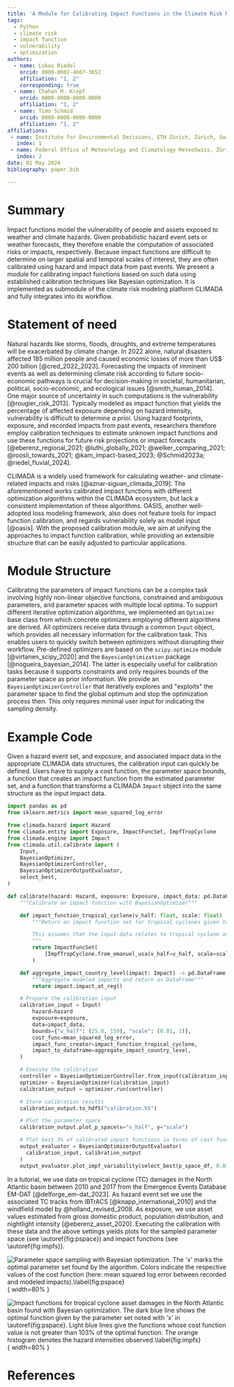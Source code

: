 ```yaml
---
title: 'A Module for Calibrating Impact Functions in the Climate Risk Modelling Platform CLIMADA'
tags:
  - Python
  - climate risk
  - impact function
  - vulnerability
  - optimization
authors:
  - name: Lukas Riedel
    orcid: 0000-0002-4667-3652
    affiliation: "1, 2"
    corresponding: true
  - name: Chahan M. Kropf
    orcid: 0000-0000-0000-0000
    affiliation: "1, 2"
  - name: Timo Schmid
    orcid: 0000-0000-0000-0000
    affiliation: "1, 2"
affiliations:
 - name: Institute for Environmental Decisions, ETH Zürich, Zürich, Switzerland
   index: 1
 - name: Federal Office of Meteorology and Climatology MeteoSwiss, Zürich-Airport, Switzerland
   index: 2
date: 01 May 2024
bibliography: paper.bib

---
```


# Summary

Impact functions model the vulnerability of people and assets exposed to weather and climate hazards.
Given probabilistic hazard event sets or weather forecasts, they therefore enable the computation of associated risks or impacts, respectively.
Because impact functions are difficult to determine on larger spatial and temporal scales of interest, they are often calibrated using hazard and impact data from past events.
We present a module for calibrating impact functions based on such data using established calibration techniques like Bayesian optimization.
It is implemented as submodule of the climate risk modeling platform CLIMADA and fully integrates into its workflow.

# Statement of need

Natural hazards like storms, floods, droughts, and extreme temperatures will be exacerbated by climate change.
In 2022 alone, natural disasters affected 185 million people and caused economic losses of more than US$ 200 billion [@cred_2022_2023].
Forecasting the impacts of imminent events as well as determining climate risk according to future socio-economic pathways is crucial for decision-making in societal, humanitarian, political, socio-economic, and ecological issues [@smith_human_2014].
One major source of uncertainty in such computations is the vulnerability [@rougier_risk_2013].
Typically modeled as impact function that yields the percentage of affected exposure depending on hazard intensity, vulnerability is difficult to determine *a prioi*.
Using hazard footprints, exposure, and recorded impacts from past events, researchers therefore employ calibration techniques to estimate unknown impact functions and use these functions for future risk projections or impact forecasts [@eberenz_regional_2021; @luthi_globally_2021; @welker_comparing_2021; @roosli_towards_2021; @kam_impact-based_2023; @Schmid2023a; @riedel_fluvial_2024].

CLIMADA is a widely used framework for calculating weather- and climate-related impacts and risks [@aznar-siguan_climada_2019].
The aforementioned works calibrated impact functions with different optimization algorithms within the CLIMADA ecosystem, but lack a consistent implementation of these algorithms.
OASIS, another well-adopted loss modeling framework, also does not feature tools for impact function calibration, and regards vulnerability solely as model input [@oasis].
With the proposed calibration module, we aim at unifying the approaches to impact function calibration, while providing an extensible structure that can be easily adjusted to particular applications.

# Module Structure

Calibrating the parameters of impact functions can be a complex task involving highly non-linear objective functions, constrained and ambiguous parameters, and parameter spaces with multiple local optima.
To support different iterative optimization algorithms, we implemented an `Optimizer` base class from which concrete optimizers employing different algorithms are derived.
All optimizers receive data through a common `Input` object, which provides all necessary information for the calibration task.
This enables users to quickly switch between optimizers without disrupting their workflow.
Pre-defined optimizers are based on the `scipy.optimize` module [@virtanen_scipy_2020] and the `BayesianOptimization` package [@nogueira_bayesian_2014].
The latter is especially useful for calibration tasks because it supports constraints and only requires bounds of the parameter space as prior information.
We provide an `BayesianOptimizerController` that iteratively explores and "exploits" the parameter space to find the global optimum and stop the optimization process then.
This only requires minimal user input for indicating the sampling density.

# Example Code

Given a hazard event set, and exposure, and associated impact data in the appropriate CLIMADA dats structures, the calibration input can quickly be defined.
Users have to supply a cost function, the parameter space bounds, a function that creates an impact function from the estimated parameter set, and a function that transforms a CLIMADA ``Impact`` object into the same structure as the input impact data.

```python
import pandas as pd
from sklearn.metrics import mean_squared_log_error

from climada.hazard import Hazard
from climada.entity import Exposure, ImpactFuncSet, ImpfTropCyclone
from climada.engine import Impact
from climada.util.calibrate import (
    Input,
    BayesianOptimizer,
    BayesianOptimizerController,
    BayesianOptimizerOutputEvaluator,
    select_best,
)

def calibrate(hazard: Hazard, exposure: Exposure, impact_data: pd.DataFrame):
    """Calibrate an impact function with BayesianOptimizer"""

    def impact_function_tropical_cyclone(v_half: float, scale: float) -> ImpactFuncSet:
        """Return an impact function set for tropical cyclones given two parameters

        This assumes that the input data relates to tropical cyclone asset damages.
        """
        return ImpactFuncSet(
            [ImpfTropCyclone.from_emanuel_usa(v_half=v_half, scale=scale)]
        )

    def aggregate_impact_country_level(impact: Impact) -> pd.DataFrame:
        """Aggregate modeled impacts and return as DataFrame"""
        return impact.impact_at_reg()

    # Prepare the calibration input
    calibration_input = Input(
        hazard=hazard
        exposure=exposure,
        data=impact_data,
        bounds={"v_half": (25.8, 150), "scale": (0.01, 1)},
        cost_func=mean_squared_log_error,
        impact_func_creator=impact_function_tropical_cyclone,
        impact_to_dataframe=aggregate_impact_country_level,
    )

    # Execute the calibration
    controller = BayesianOptimizerController.from_input(calibration_input)
    optimizer = BayesianOptimizer(calibration_input)
    calibration_output = optimizer.run(controller)

    # Store calibration results
    calibration_output.to_hdf5("calibration.h5")

    # Plot the parameter space
    calibration_output.plot_p_space(x="v_half", y="scale")

    # Plot best 3% of calibrated impact functions in terms of cost function value
    output_evaluator = BayesianOptimizerOutputEvaluator(
      calibration_input, calibration_output
    )
    output_evaluator.plot_impf_variability(select_best(p_space_df, 0.03))
```

In a tutorial, we use data on tropical cyclone (TC) damages in the North Atlantic basin between 2010 and 2017 from the Emergence Events Database EM-DAT [@delforge_em-dat_2023].
As hazard event set we use the associated TC tracks from IBTrACS [@knapp_international_2010] and the windfield model by @holland_revised_2008.
As exposure, we use asset values estimated from gross domestic product, population distribution, and nightlight intensity [@eberenz_asset_2020].
Executing the calibration with these data and the above settings yields plots for the sampled parameter space (see \autoref{fig:pspace}) and impact functions (see \autoref{fig:impfs}).

![Parameter space sampling with Bayesian optimization. The 'x' marks the optimal parameter set found by the algorithm. Colors indicate the respective values of the cost function (here: mean squared log error between recorded and modeled impacts).\label{fig:pspace}](pspace.png){ width=80% }

![Impact functions for tropical cyclone asset damages in the North Atlantic basin found with Bayesian optimization. The dark blue line shows the optimal function given by the parameter set noted with 'x' in \autoref{fig:pspace}. Light blue lines give the functions whose cost function value is not greater than 103% of the optimal function. The orange histogram denotes the hazard intensities observed.\label{fig:impfs}](impfs.png){ width=80% }

# References
